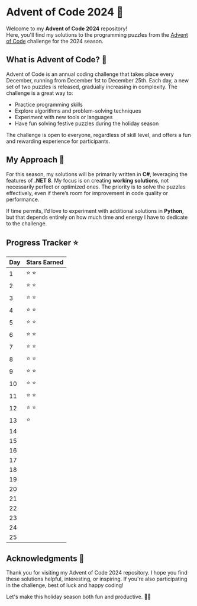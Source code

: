 # Advent of Code 2024 🎄

Welcome to my **Advent of Code 2024** repository!  
Here, you'll find my solutions to the programming puzzles from the [Advent of Code](https://adventofcode.com/) challenge for the 2024 season.

## What is Advent of Code? 🤔

Advent of Code is an annual coding challenge that takes place every December, running from December 1st to December 25th. Each day, a new set of two puzzles is released, gradually increasing in complexity. The challenge is a great way to:

- Practice programming skills
- Explore algorithms and problem-solving techniques
- Experiment with new tools or languages
- Have fun solving festive puzzles during the holiday season

The challenge is open to everyone, regardless of skill level, and offers a fun and rewarding experience for participants.

## My Approach 🚀

For this season, my solutions will be primarily written in **C#**, leveraging the features of **.NET 8**. My focus is on creating **working solutions**, not necessarily perfect or optimized ones. The priority is to solve the puzzles effectively, even if there’s room for improvement in code quality or performance.

If time permits, I’d love to experiment with additional solutions in **Python**, but that depends entirely on how much time and energy I have to dedicate to the challenge.

## Progress Tracker ⭐

| Day | Stars Earned |
|-----|--------------|
| 1   |  ⭐ ⭐        |
| 2   |  ⭐ ⭐        |
| 3   |  ⭐ ⭐        |
| 4   |  ⭐ ⭐        |
| 5   |  ⭐ ⭐        |
| 6   |  ⭐ ⭐        |
| 7   |  ⭐ ⭐        |
| 8   |  ⭐ ⭐        |
| 9   |  ⭐ ⭐        |
| 10  |  ⭐ ⭐        |
| 11  |  ⭐ ⭐        |
| 12  |  ⭐ ⭐        |
| 13  |  ⭐           |
| 14  |              |
| 15  |              |
| 16  |              |
| 17  |              |
| 18  |              |
| 19  |              |
| 20  |              |
| 21  |              |
| 22  |              |
| 23  |              |
| 24  |              |
| 25  |              |

## Acknowledgments 🎅

Thank you for visiting my Advent of Code 2024 repository. I hope you find these solutions helpful, interesting, or inspiring. If you're also participating in the challenge, best of luck and happy coding!

Let's make this holiday season both fun and productive. 🎄✨
